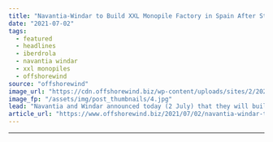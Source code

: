 ```yaml
---
title: "Navantia-Windar to Build XXL Monopile Factory in Spain After Striking EUR 400 Million Deal with Iberdrola"
date: "2021-07-02"
tags: 
  - featured
  - headlines
  - iberdrola
  - navantia windar
  - xxl monopiles
  - offshorewind
source: "offshorewind"
image_url: "https://cdn.offshorewind.biz/wp-content/uploads/sites/2/2021/07/02125003/Iberdrola_West-of-Duddon-Sands.jpg"
image_fp: "/assets/img/post_thumbnails/4.jpg"
lead: "Navantia and Windar announced today (2 July) that they will build a factory for"
article_url: "https://www.offshorewind.biz/2021/07/02/navantia-windar-to-build-xxl-monopile-factory-in-spain-after-striking-eur-400-million-deal-with-iberdrola/"
---
```


---
